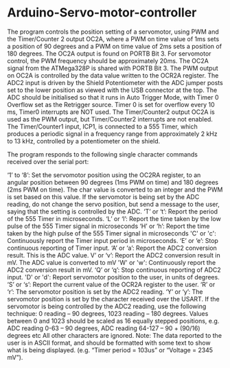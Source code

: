 # Arduino-Servo-motor-controller
The program controls the position setting of a servomotor, using PWM and the Timer/Counter 2 output OC2A, where a PWM on time value of 1ms sets a position of 90 degrees and a PWM on time value of 2ms sets a position of 180 degrees. The OC2A output is found on PORTB Bit 3.
For servomotor control, the PWM frequency should be approximately 20ms.
The OC2A signal from the ATMega328P is shared with PORTB Bit 3. The PWM output on OC2A is controlled by the data value written to the OCR2A register. 
The ADC2 input is driven by the Shield Potentiometer with the ADC jumper posts set to the lower position as viewed with the USB connector at the top.  The ADC should be initialised so that it runs in Auto Trigger Mode, with Timer 0 Overflow set as the Retrigger source. Timer 0 is set for overflow every 10 ms, Timer0 interrupts are NOT used.
The Timer/Counter2 output OC2A is used as the PWM output, but Timer/Counter2 interrupts are not enabled.
The Timer/Counter1 input, ICP1, is connected to a 555 Timer, which produces a periodic signal in a frequency range from approximately 2 kHz to 13 kHz, controlled by a potentiometer on the shield.

The program responds to the following single character commands received over the serial port:

‘1’ to ‘8’: Set the servomotor position using the OC2RA register, to an angular position between 90 degrees (1ms PWM on time) and 180 degrees (2ms PWM on time). The char value is converted to an integer and the PWM is set based on this value. If the servomotor is being set by the ADC reading, do not change the servo position, but send a message to the user, saying that the setting is controlled by the ADC.
‘T’ or ‘t’: Report the period of the 555 Timer in microseconds.
‘L’ or ‘l’: Report the time taken by the low pulse of the 555 Timer signal in microseconds
‘H’ or ‘h’: Report the time taken by the high pulse of the 555 Timer signal in microseconds
'C' or 'c': Continuously report the Timer input period in microseconds.
‘E’ or ‘e’: Stop continuous reporting of Timer input.
‘A’ or ‘a’: Report the ADC2 conversion result. This is the ADC value.
V’ or ‘v’: Report the ADC2 conversion result in mV. The ADC value is converted to mV
'W' or 'w':   Continuously report the ADC2 conversion result in mV.
‘Q’ or ‘q’: Stop continuous reporting of ADC2 input.
'D' or 'd': Report servomotor position to the user, in units of degrees.
‘S’ or ‘s’: Report the current value of the OCR2A register to the user.
‘R’ or ‘r’: The servomotor position is set by the ADC2 reading.
‘Y’ or ‘y’: The servomotor position is set by the character received over the USART.
If the servomotor is being controlled by the ADC2 reading, use the following technique:
0 reading – 90 degrees, 1023 reading – 180 degrees. Values between 0 and 1023 should be scaled as 16 equally stepped positions, e.g. ADC reading 0-63 – 90 degrees, ADC reading 64-127 – 90 + (90/16) degrees etc
All other characters are ignored.
Note: The data reported to the user is in ASCII format, and should be formatted with some text to show what is being displayed. (e.g. “Timer period = 103us” or “Voltage = 2345 mV”).

